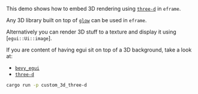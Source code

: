 This demo shows how to embed 3D rendering using [`three-d`](https://github.com/asny/three-d) in `eframe`.

Any 3D library built on top of [`glow`](https://github.com/grovesNL/glow) can be used in `eframe`.

Alternatively you can render 3D stuff to a texture and display it using [`egui::Ui::image`].

If you are content of having egui sit on top of a 3D background, take a look at:

* [`bevy_egui`](https://github.com/mvlabat/bevy_egui)
* [`three-d`](https://github.com/asny/three-d)

```sh
cargo run -p custom_3d_three-d
```
